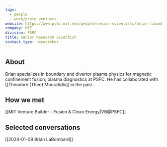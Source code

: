 ```yaml
---
tags:
  - people
  - work/proto_ventures
website: https://www.psfc.mit.edu/people/senior-scientists/brian-labombard
company: MIT
division: PSFC
title: Senior Research Scientist
contact_type: researcher
---
```

## About
Brian specializes in boundary and divertor plasma physics for magnetic confinement fusion; plasma diagnostics at PSFC. He has collaborated with [[Theodore (Theo) Mouratidis]] in the past.

## How we met
[[MIT Venture Builder - Fusion & Clean Energy|VB@PSFC]]

## Selected conversations
[[2024-01-08 Brian LaBombard]]